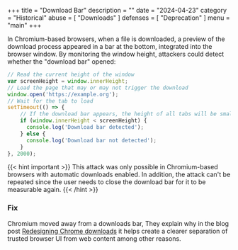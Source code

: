 +++
title = "Download Bar"
description = ""
date = "2024-04-23"
category = "Historical"
abuse = [
    "Downloads"
]
defenses = [
    "Deprecation"
]
menu = "main"
+++

In Chromium-based browsers, when a file is downloaded, a preview of the download process appeared in a bar at the bottom, integrated into the browser window. By monitoring the window height, attackers could detect whether the "download bar" opened:


```javascript
// Read the current height of the window
var screenHeight = window.innerHeight;
// Load the page that may or may not trigger the download
window.open('https://example.org');
// Wait for the tab to load
setTimeout(() => {
    // If the download bar appears, the height of all tabs will be smaller
    if (window.innerHeight < screenHeight) {
      console.log('Download bar detected');
    } else {
      console.log('Download bar not detected');
    }
}, 2000);
```

{{< hint important >}}
This attack was only possible in Chromium-based browsers with automatic downloads enabled. In addition, the attack can't be repeated since the user needs to close the download bar for it to be measurable again.
{{< /hint >}}

### Fix
Chromium moved away from a downloads bar, They explain why in the blog post [Redesigning Chrome downloads](https://blog.chromium.org/2023/08/redesigning-chrome-downloads-to-keep.html) it helps create a clearer separation of trusted browser UI from web content among other reasons.
